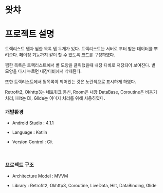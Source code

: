# 왓챠 

# 프로젝트 설명
   
   트랙리스트 탭과 찜한 목록 탭 두개가 있다.
   트랙리스트는 서버로 부터 받은 데이터를 뿌려준다.
   페이징 기능까지 같이 할 수 있도록 코드를 구성하였다.
   
   찜한 목록은 트랙리스트에서 별 모양을 클릭했을때 내장 디비로 저장되어 보여진다. 
   별모양을 다시 누르면 내장디비에서 삭제된다.
   
   또한 트랙리스트에서 찜목록이 되어있는 것은 노란색으로 표시하게 하였다.
   
   Retrofit2, Okhttp3는 네트워크 통신,
   Room은 내장 DataBase, 
   Coroutine은 비동기 처리,
   Hilt는 DI, 
   Glide는 이미지 처리를 위해 사용하였다.
    
### 개발환경

   - Android Studio : 4.1.1
   
   - Language : Kotlin
   
   - Version Control : Git
 <br/>  
   
   
### 프로젝트 구조

 - Architecture Model : MVVM
 
 - Library :  Retrofit2, Okhttp3, Coroutine, LiveData, Hilt, DataBinding, Glide
  <br/>
 

   

